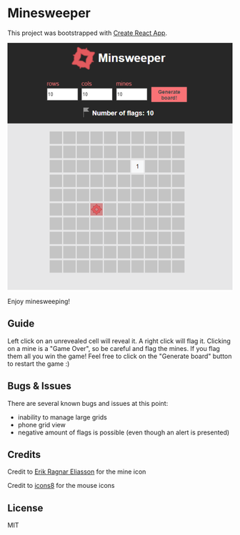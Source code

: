 Minesweeper
===========

This project was bootstrapped with [Create React App](https://github.com/facebookincubator/create-react-app).

![MineSweeper](./minesweeperCapture.PNG)

Enjoy minesweeping!

## Guide

Left click on an unrevealed cell will reveal it. A right click will flag it. Clicking on a mine is a "Game Over", so be careful and flag the mines. If you flag them all you win the game! Feel free to click on the "Generate board" button to restart the game :)

## Bugs & Issues

There are several known bugs and issues at this point:

* inability to manage large grids
* phone grid view
* negative amount of flags is possible (even though an alert is presented)

## Credits

Credit to [Erik Ragnar Eliasson](http://www.erikeliasson.io/) for the mine icon

Credit to [icons8](https://icons8.com/) for the mouse icons

## License

MIT